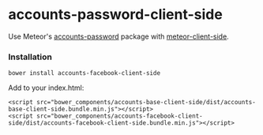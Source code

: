 # accounts-password-client-side

Use Meteor's [accounts-password][meteor-accounts] package with [meteor-client-side][meteor-client-side].

### Installation

`bower install accounts-facebook-client-side` 

Add to your index.html:

```
<script src="bower_components/accounts-base-client-side/dist/accounts-base-client-side.bundle.min.js"></script>
<script src="bower_components/accounts-facebook-client-side/dist/accounts-facebook-client-side.bundle.min.js"></script>
```


[meteor-accounts]: https://www.meteor.com/accounts
[meteor-client-side]: https://github.com/idanwe/meteor-client-side
